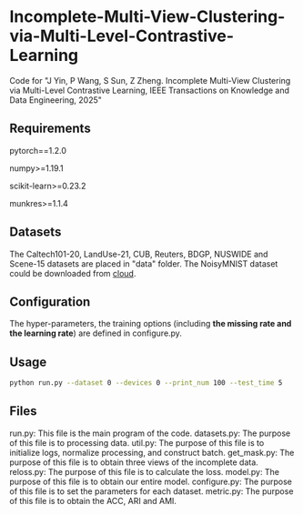 # Incomplete-Multi-View-Clustering-via-Multi-Level-Contrastive-Learning
Code for "J Yin, P Wang, S Sun, Z Zheng. Incomplete Multi-View Clustering via Multi-Level Contrastive Learning, IEEE Transactions on Knowledge and Data Engineering, 2025"


## Requirements

pytorch==1.2.0 

numpy>=1.19.1

scikit-learn>=0.23.2

munkres>=1.1.4

## Datasets

The Caltech101-20, LandUse-21, CUB, Reuters, BDGP, NUSWIDE and Scene-15 datasets are placed in "data" folder. The NoisyMNIST dataset could be downloaded from [cloud](https://drive.google.com/file/d/1b__tkQMHRrYtcCNi_LxnVVTwB-TWdj93/view?usp=sharing).

## Configuration

The hyper-parameters, the training options (including **the missing rate and the learning rate**) are defined in configure.py.

## Usage

```bash
python run.py --dataset 0 --devices 0 --print_num 100 --test_time 5
```

## Files

run.py: This file is the main program of the code.
datasets.py: The purpose of this file is to processing data.
util.py: The purpose of this file is to initialize logs, normalize processing, and construct batch.
get_mask.py: The purpose of this file is to obtain three views of the incomplete data.
reloss.py: The purpose of this file is to calculate the loss.
model.py: The purpose of this file is to obtain our entire model.
configure.py: The purpose of this file is to set the parameters for each dataset.
metric.py: The purpose of this file is to obtain the ACC, ARI and AMI.
